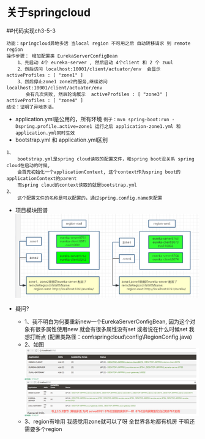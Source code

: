 # 关于springcloud
##代码实现ch3-5-3
```
功能：springcloud异地多活 当local region 不可用之后 自动转移请求 到 remote region
操作步骤： 增加配置类 EurekaServerConfigBean
    1、先启动 4个 eureka-server , 然后启动 4个client 和 2 个 zuul
    2、然后访问 localhost:10001/client/actuator/env  会显示 activeProfiles : [ "zone1" ] 
    3、然后停止zone1 zone2的服务,继续访问    localhost:10001/client/actuator/env 
       会有几次失败, 然后轮询展示  activeProfiles : [ "zone3" ]  activeProfiles : [ "zone4" ] 
结论：证明了异地多活。
```
- application.yml是公用的，所有环境 
    `例子：mvn spring-boot:run -Dspring.profile.active=zone1 运行之后 application-zone1.yml 和 application.yml同时生效`
- bootstrap.yml 和 application.yml区别
```
1、
    bootstrap.yml是spring cloud读取的配置文件，和spring boot没关系 spring cloud在启动的时候,
    会首先初始化一个applicationContext, 这个context作为spring boot的applicationContext的parent
    而spring cloud的context读取的就是bootstrap.yml
2、
    这个配置文件的名称是可以配置的，通过spring.config.name来配置
```
- 项目模块图谱
![image](https://github.com/keepclimbs/springcloud-notes/blob/master/img/353-1.png)

- 疑问?
    - 1、我不明白为何要重新new一个EurekaServerConfigBean, 因为这个对象有很多属性使用new 就会有很多属性没有set 或者说在什么时候set 我想打断点 (配置类路径：com\springcloud\config\RegionConfig.java)
    - 2、如图
![image](https://github.com/keepclimbs/springcloud-notes/blob/master/img/353-2.png)    
    - 3、region有啥用  我感觉用zone就可以了呀   全世界各地都有机房  干嘛还需要多个region
    




